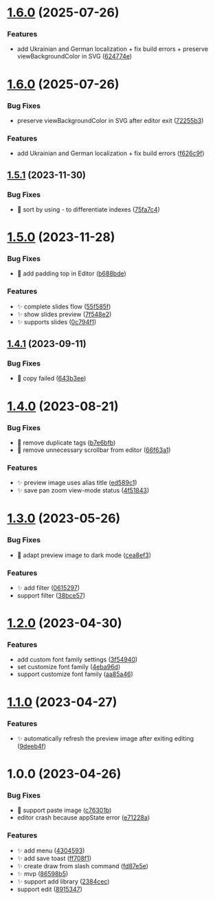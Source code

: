 # [1.6.0](https://github.com/viktorkratiuk/logseq-plugin-excalidraw/compare/v1.5.1...v1.6.0) (2025-07-26)


### Features

* add Ukrainian and German localization + fix build errors + preserve viewBackgroundColor in SVG ([624774e](https://github.com/viktorkratiuk/logseq-plugin-excalidraw/commit/624774eee31f1b5529645ec0c29739a35e0ba977))

# [1.6.0](https://github.com/viktorkratiuk/logseq-plugin-excalidraw/compare/v1.5.1...v1.6.0) (2025-07-26)


### Bug Fixes

* preserve viewBackgroundColor in SVG after editor exit ([72255b3](https://github.com/viktorkratiuk/logseq-plugin-excalidraw/commit/72255b346a51f8db7ddae6dc9bfde15f314ba0bc))


### Features

* add Ukrainian and German localization + fix build errors ([f626c9f](https://github.com/viktorkratiuk/logseq-plugin-excalidraw/commit/f626c9f0bd65c61fb27d9a0e88ac908e78a9b4c2))

## [1.5.1](https://github.com/haydenull/logseq-plugin-excalidraw/compare/v1.5.0...v1.5.1) (2023-11-30)


### Bug Fixes

* :bug: sort by using - to differentiate indexes ([75fa7c4](https://github.com/haydenull/logseq-plugin-excalidraw/commit/75fa7c4f29342cc2470316947eb6b78b448be99b))

# [1.5.0](https://github.com/haydenull/logseq-plugin-excalidraw/compare/v1.4.1...v1.5.0) (2023-11-28)


### Bug Fixes

* :bug: add padding top in Editor ([b688bde](https://github.com/haydenull/logseq-plugin-excalidraw/commit/b688bdeca72769f82166d6dd76087b91b3f6e279))


### Features

* :sparkles: complete slides flow ([55f585f](https://github.com/haydenull/logseq-plugin-excalidraw/commit/55f585f8abbacb79c27bafe686eafe5b1587d36d))
* :sparkles: show slides preview ([7f548e2](https://github.com/haydenull/logseq-plugin-excalidraw/commit/7f548e2251859b36402e8747e2dcb547ca478dbd))
* :sparkles: supports slides ([0c794f1](https://github.com/haydenull/logseq-plugin-excalidraw/commit/0c794f1beb1a6c88c2f9d7198f681606f4912f63))

## [1.4.1](https://github.com/haydenull/logseq-plugin-excalidraw/compare/v1.4.0...v1.4.1) (2023-09-11)


### Bug Fixes

* :bug: copy failed ([643b3ee](https://github.com/haydenull/logseq-plugin-excalidraw/commit/643b3ee28aaf95e483e4e9d000c0fefd2c9f64bb))

# [1.4.0](https://github.com/haydenull/logseq-plugin-excalidraw/compare/v1.3.0...v1.4.0) (2023-08-21)


### Bug Fixes

* :bug: remove duplicate tags ([b7e6bfb](https://github.com/haydenull/logseq-plugin-excalidraw/commit/b7e6bfb7924115f7103806c35bd27c17d5e834c3))
* :bug: remove unnecessary scrollbar from editor ([66f63a1](https://github.com/haydenull/logseq-plugin-excalidraw/commit/66f63a13f2496ea0fa884cffb70e59d3856f4c80))


### Features

* :sparkles: preview image uses alias title ([ed589c1](https://github.com/haydenull/logseq-plugin-excalidraw/commit/ed589c192bddc3e295454f06133c9ff45443d4d0))
* :sparkles: save pan zoom view-mode status ([4f51843](https://github.com/haydenull/logseq-plugin-excalidraw/commit/4f518437eae00ec2556ec0ec6fb436c83bc3efc9))

# [1.3.0](https://github.com/haydenull/logseq-plugin-excalidraw/compare/v1.2.0...v1.3.0) (2023-05-26)


### Bug Fixes

* :bug: adapt preview image to dark mode ([cea8ef3](https://github.com/haydenull/logseq-plugin-excalidraw/commit/cea8ef33ff373e15cd12bf624fd952bde0694eeb))


### Features

* :sparkles: add filter ([0615297](https://github.com/haydenull/logseq-plugin-excalidraw/commit/061529785e0e61183265c9ec8300ab8e704d958d))
* support filter ([38bce57](https://github.com/haydenull/logseq-plugin-excalidraw/commit/38bce57913f63994802e203c63136cc48af9049d))

# [1.2.0](https://github.com/haydenull/logseq-plugin-excalidraw/compare/v1.1.0...v1.2.0) (2023-04-30)


### Features

* add custom font family settings ([3f54940](https://github.com/haydenull/logseq-plugin-excalidraw/commit/3f54940a2f50fd07fd39033de5a3fb08849c084b))
* set customize font family ([4eba96d](https://github.com/haydenull/logseq-plugin-excalidraw/commit/4eba96da20313f46efb4181470777d7527710cc9))
* support customize font family ([aa85a46](https://github.com/haydenull/logseq-plugin-excalidraw/commit/aa85a46849cd97a358dafd9daff23ab49c1cd4cf))

# [1.1.0](https://github.com/haydenull/logseq-plugin-excalidraw/compare/v1.0.0...v1.1.0) (2023-04-27)


### Features

* :sparkles: automatically refresh the preview image after exiting editing ([9deeb4f](https://github.com/haydenull/logseq-plugin-excalidraw/commit/9deeb4fe7cb17e778ff80fb7a9c5fdc7e3e4c88a))

# 1.0.0 (2023-04-26)


### Bug Fixes

* :bug: support paste image ([c76301b](https://github.com/haydenull/logseq-plugin-excalidraw/commit/c76301bc772a1a51d0ce9b34c6e7407af107ee3f))
* editor crash because appState error ([e71228a](https://github.com/haydenull/logseq-plugin-excalidraw/commit/e71228a0fb7cca180ec197a018593fe8d1746a7b))


### Features

* :sparkles: add menu ([4304593](https://github.com/haydenull/logseq-plugin-excalidraw/commit/430459339b1580b8330e3dea97c5609bfc3dd183))
* :sparkles: add save toast ([ff708f1](https://github.com/haydenull/logseq-plugin-excalidraw/commit/ff708f10d7168b057d012bf9702bf6b1f82181ea))
* :sparkles: create draw from slash command ([fd87e5e](https://github.com/haydenull/logseq-plugin-excalidraw/commit/fd87e5e9b10082dbe45f843d4d96d3361e64c270))
* :sparkles: mvp ([86598b5](https://github.com/haydenull/logseq-plugin-excalidraw/commit/86598b508df8324ec09afe1e658e295e4a284b0f))
* :sparkles: support add library ([2384cec](https://github.com/haydenull/logseq-plugin-excalidraw/commit/2384cecaf93fbce4a0cee55049bc7ca2cb344e6d))
* support edit ([8915347](https://github.com/haydenull/logseq-plugin-excalidraw/commit/8915347581c83502fbf650246eb2af1cbcdb7f29))
